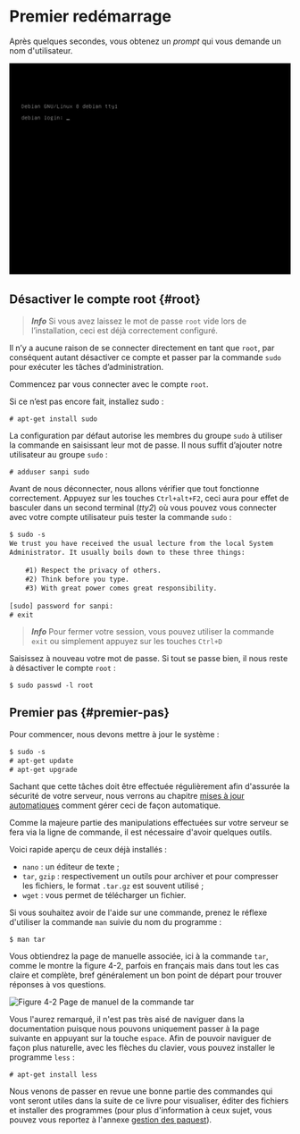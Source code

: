 # Premier redémarrage

Après quelques secondes, vous obtenez un *prompt* qui vous demande un nom
d'utilisateur.

![](images/installation/33.png "Figure 4-1 Premier redémarrage")

## Désactiver le compte root {#root}

> ***Info*** Si vous avez laissez le mot de passe `root` vide lors de
> l’installation, ceci est déjà correctement configuré.

Il n’y a aucune raison de se connecter directement en tant que `root`, par
conséquent autant désactiver ce compte et passer par la commande `sudo` pour
exécuter les tâches d’administration.

Commencez par vous connecter avec le compte `root`.

Si ce n’est pas encore fait, installez sudo :

```
# apt-get install sudo
```

La configuration par défaut autorise les membres du groupe `sudo` à utiliser la
commande en saisissant leur mot de passe. Il nous suffit d’ajouter notre
utilisateur au groupe `sudo` :

```
# adduser sanpi sudo
```

Avant de nous déconnecter, nous allons vérifier que tout fonctionne
correctement. Appuyez sur les touches `Ctrl+alt+F2`, ceci aura pour effet de
basculer dans un second terminal (*tty2*) où vous pouvez vous connecter avec
votre compte utilisateur puis tester la commande `sudo` :

```
$ sudo -s
We trust you have received the usual lecture from the local System
Administrator. It usually boils down to these three things:

    #1) Respect the privacy of others.
    #2) Think before you type.
    #3) With great power comes great responsibility.

[sudo] password for sanpi:
# exit
```

> ***Info*** Pour fermer votre session, vous pouvez utiliser la commande `exit`
> ou simplement appuyez sur les touches `Ctrl+D`

Saisissez à nouveau votre mot de passe. Si tout se passe bien, il nous reste à
désactiver le compte `root` :

```
$ sudo passwd -l root
```

## Premier pas {#premier-pas}

Pour commencer, nous devons mettre à jour le système :

```
$ sudo -s
# apt-get update
# apt-get upgrade
```

Sachant que cette tâches doit être effectuée régulièrement afin d'assurée la
sécurité de votre serveur, nous verrons au chapitre [mises à jour
automatiques](securite.md#cron-apt) comment gérer ceci de façon automatique.

Comme la majeure partie des manipulations effectuées sur votre serveur se
fera via la ligne de commande, il est nécessaire d'avoir quelques outils.

Voici rapide aperçu de ceux déjà installés :

* `nano` : un éditeur de texte ;
* `tar`, `gzip` : respectivement un outils pour archiver et pour
    compresser les fichiers, le format `.tar.gz` est souvent utilisé ;
* `wget` : vous permet de télécharger un fichier.

Si vous souhaitez avoir de l'aide sur une commande, prenez le réflexe
d'utiliser la commande `man` suivie du nom du programme :

```
$ man tar
```

Vous obtiendrez la page de manuelle associée, ici à la commande `tar`,
comme le montre la figure 4-2, parfois en français mais dans
tout les cas claire et complète, bref généralement un bon point de départ
pour trouver réponses à vos questions.

![](images/man-tar.png "Figure 4-2 Page de manuel de la commande tar")

Vous l'aurez remarqué, il n'est pas très aisé de naviguer dans la documentation
puisque nous pouvons uniquement passer à la page suivante en appuyant sur la
touche `espace`. Afin de pouvoir naviguer de façon plus naturelle, avec
les flèches du clavier, vous pouvez installer le programme `less` :

```
# apt-get install less
```

Nous venons de passer en revue une bonne partie des commandes qui vont seront
utiles dans la suite de ce livre pour visualiser, éditer des fichiers et
installer des programmes (pour plus d'information à ceux sujet, vous pouvez
vous reportez à l'annexe [gestion des paquest](annexes/gestion-paquets.md)).
